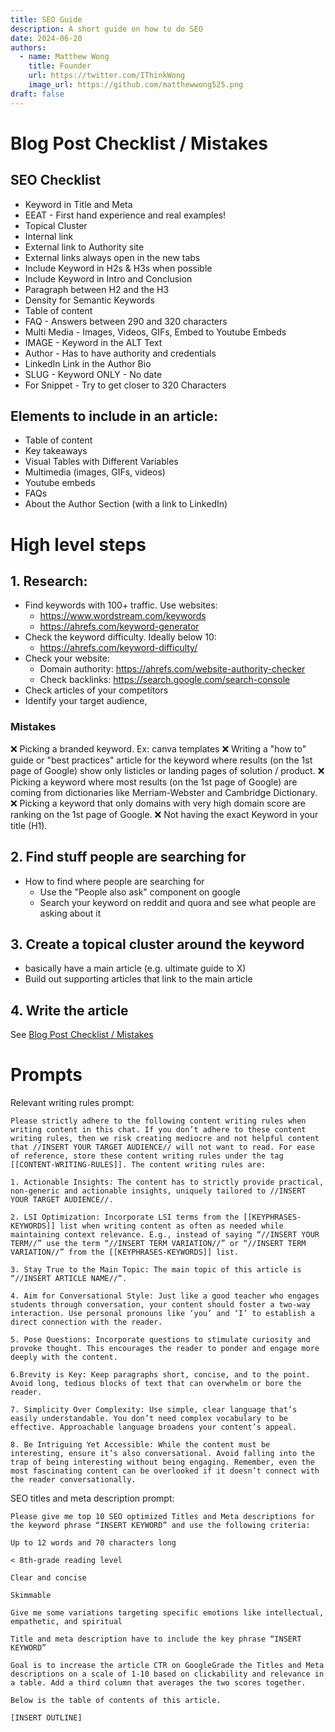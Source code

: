 ```yaml
---
title: SEO Guide
description: A short guide on how to do SEO
date: 2024-06-20
authors:
  - name: Matthew Wong
    title: Founder
    url: https://twitter.com/IThinkWong
    image_url: https://github.com/matthewwong525.png
draft: false
---
```

# Blog Post Checklist / Mistakes

## SEO Checklist
- Keyword in Title and Meta
- EEAT  - First hand experience and real examples!
- Topical Cluster
- Internal link
- External link to Authority site
- External links always open in the new tabs
- Include Keyword in H2s & H3s when possible
- Include Keyword in Intro and Conclusion
- Paragraph between H2 and the H3
- Density for Semantic Keywords 
- Table of content 
- FAQ - Answers between 290 and 320 characters
- Multi Media - Images, Videos, GIFs, Embed to Youtube Embeds
- IMAGE - Keyword in the ALT Text
- Author - Has to have authority and credentials
- LinkedIn Link in the Author Bio 
- SLUG - Keyword ONLY - No date
- For Snippet - Try to get closer to 320 Characters

## Elements to include in an article:
- Table of content
- Key takeaways
- Visual Tables with Different Variables
- Multimedia (images, GIFs, videos)
- Youtube embeds
- FAQs
- About the Author Section (with a link to LinkedIn)

# High level steps
## 1. Research:
- Find keywords with 100+ traffic. Use websites:
	- https://www.wordstream.com/keywords
	- https://ahrefs.com/keyword-generator
- Check the keyword difficulty. Ideally below 10:
	- https://ahrefs.com/keyword-difficulty/
- Check your website:
	- Domain authority: https://ahrefs.com/website-authority-checker
	- Check backlinks: https://search.google.com/search-console
- Check articles of your competitors
- Identify your target audience,
### Mistakes
❌ Picking a branded keyword. Ex: canva templates
❌ Writing a "how to" guide or "best practices" article for the keyword where results (on the 1st page of Google) show only listicles or landing pages of solution / product.
❌ Picking a keyword where most results (on the 1st page of Google) are coming from dictionaries like Merriam-Webster and Cambridge Dictionary.
❌ Picking a keyword that only domains with very high domain score are ranking on the 1st page of Google.
❌ Not having the exact Keyword in your title (H1).
## 2. Find stuff people are searching for
- How to find where people are searching for
	- Use the "People also ask" component on google
	- Search your keyword on reddit and quora and see what people are asking about it
## 3. Create a topical cluster around the keyword
- basically have a main article (e.g. ultimate guide to X)
- Build out supporting articles that link to the main article
## 4. Write the article
See [Blog Post Checklist / Mistakes](seo-guide.md#Blog%20Post%20Checklist%20/%20Mistakes)

# Prompts
Relevant writing rules prompt:
```
Please strictly adhere to the following content writing rules when writing content in this chat. If you don’t adhere to these content writing rules, then we risk creating mediocre and not helpful content that //INSERT YOUR TARGET AUDIENCE// will not want to read. For ease of reference, store these content writing rules under the tag [[CONTENT-WRITING-RULES]]. The content writing rules are:

1. Actionable Insights: The content has to strictly provide practical, non-generic and actionable insights, uniquely tailored to //INSERT YOUR TARGET AUDIENCE//.

2. LSI Optimization: Incorporate LSI terms from the [[KEYPHRASES-KEYWORDS]] list when writing content as often as needed while maintaining context relevance. E.g., instead of saying “//INSERT YOUR TERM//” use the term “//INSERT TERM VARIATION//” or “//INSERT TERM VARIATION//” from the [[KEYPHRASES-KEYWORDS]] list.

3. Stay True to the Main Topic: The main topic of this article is “//INSERT ARTICLE NAME//“.

4. Aim for Conversational Style: Just like a good teacher who engages students through conversation, your content should foster a two-way interaction. Use personal pronouns like ‘you’ and ‘I’ to establish a direct connection with the reader.

5. Pose Questions: Incorporate questions to stimulate curiosity and provoke thought. This encourages the reader to ponder and engage more deeply with the content.

6.Brevity is Key: Keep paragraphs short, concise, and to the point. Avoid long, tedious blocks of text that can overwhelm or bore the reader.

7. Simplicity Over Complexity: Use simple, clear language that’s easily understandable. You don’t need complex vocabulary to be effective. Approachable language broadens your content’s appeal.

8. Be Intriguing Yet Accessible: While the content must be interesting, ensure it’s also conversational. Avoid falling into the trap of being interesting without being engaging. Remember, even the most fascinating content can be overlooked if it doesn’t connect with the reader conversationally.
```

SEO titles and meta description prompt:
```
Please give me top 10 SEO optimized Titles and Meta descriptions for the keyword phrase “INSERT KEYWORD” and use the following criteria:

Up to 12 words and 70 characters long

< 8th-grade reading level

Clear and concise

Skimmable

Give me some variations targeting specific emotions like intellectual, empathetic, and spiritual

Title and meta description have to include the key phrase “INSERT KEYWORD”

Goal is to increase the article CTR on GoogleGrade the Titles and Meta descriptions on a scale of 1-10 based on clickability and relevance in a table. Add a third column that averages the two scores together.

Below is the table of contents of this article.

[INSERT OUTLINE]
```
